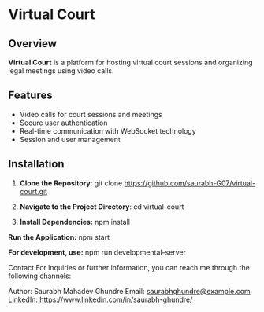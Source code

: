 # Virtual Court

## Overview

**Virtual Court** is a platform for hosting virtual court sessions and organizing legal meetings using video calls.

## Features

- Video calls for court sessions and meetings
- Secure user authentication
- Real-time communication with WebSocket technology
- Session and user management

## Installation

1. **Clone the Repository**:
   git clone https://github.com/saurabh-G07/virtual-court.git


2. **Navigate to the Project Directory**:
   cd virtual-court

3. **Install Dependencies:**
   npm install

**Run the Application:**
   npm start

**For development, use:**
   npm run developmental-server


   Contact
For inquiries or further information, you can reach me through the following channels:

Author: Saurabh Mahadev Ghundre
Email: saurabhghundre@example.com
LinkedIn: https://www.linkedin.com/in/saurabh-ghundre/